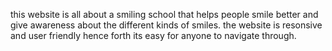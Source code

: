 this website is all about a smiling school that helps people smile better and give awareness about the different kinds of smiles.
the website is resonsive and user friendly hence forth its easy for anyone to navigate through.